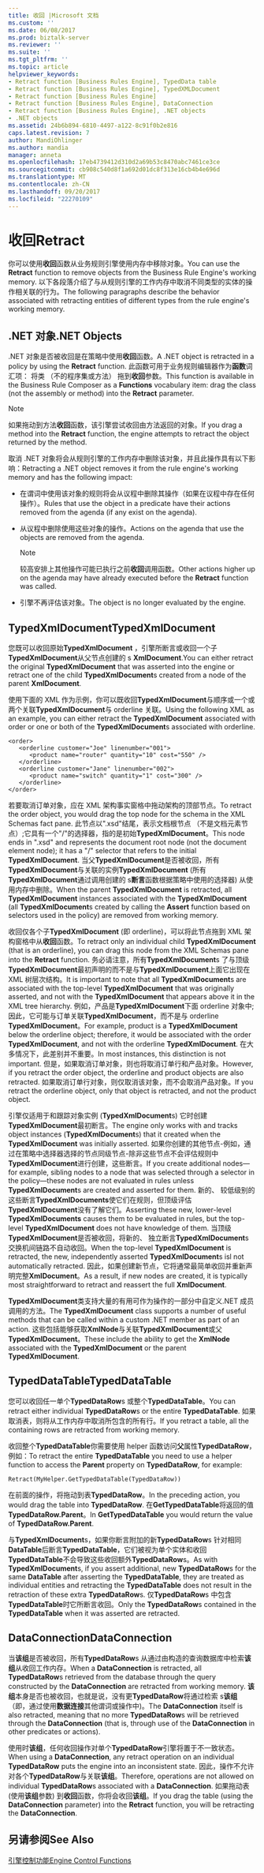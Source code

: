 ```yaml
---
title: 收回 |Microsoft 文档
ms.custom: ''
ms.date: 06/08/2017
ms.prod: biztalk-server
ms.reviewer: ''
ms.suite: ''
ms.tgt_pltfrm: ''
ms.topic: article
helpviewer_keywords:
- Retract function [Business Rules Engine], TypedData table
- Retract function [Business Rules Engine], TypedXMLDocument
- Retract function [Business Rules Engine]
- Retract function [Business Rules Engine], DataConnection
- Retract function [Business Rules Engine], .NET objects
- .NET objects
ms.assetid: 24b6b894-6810-4497-a122-8c91f0b2e816
caps.latest.revision: 7
author: MandiOhlinger
ms.author: mandia
manager: anneta
ms.openlocfilehash: 17eb4739412d310d2a69b53c8470abc7461ce3ce
ms.sourcegitcommit: cb908c540d8f1a692d01dc8f313e16cb4b4e696d
ms.translationtype: MT
ms.contentlocale: zh-CN
ms.lasthandoff: 09/20/2017
ms.locfileid: "22270109"
---
```

# <a name="retract"></a><span data-ttu-id="ca4c2-102">收回</span><span class="sxs-lookup"><span data-stu-id="ca4c2-102">Retract</span></span>
<span data-ttu-id="ca4c2-103">你可以使用**收回**函数从业务规则引擎使用内存中移除对象。</span><span class="sxs-lookup"><span data-stu-id="ca4c2-103">You can use the **Retract** function to remove objects from the Business Rule Engine's working memory.</span></span> <span data-ttu-id="ca4c2-104">以下各段落介绍了与从规则引擎的工作内存中取消不同类型的实体的操作相关联的行为。</span><span class="sxs-lookup"><span data-stu-id="ca4c2-104">The following paragraphs describe the behavior associated with retracting entities of different types from the rule engine's working memory.</span></span>  
  
## <a name="net-objects"></a><span data-ttu-id="ca4c2-105">.NET 对象</span><span class="sxs-lookup"><span data-stu-id="ca4c2-105">.NET Objects</span></span>  
 <span data-ttu-id="ca4c2-106">.NET 对象是否被收回是在策略中使用**收回**函数。</span><span class="sxs-lookup"><span data-stu-id="ca4c2-106">A .NET object is retracted in a policy by using the **Retract** function.</span></span> <span data-ttu-id="ca4c2-107">此函数可用于业务规则编辑器作为**函数**词汇项： 将类 （不的程序集或方法） 拖到**收回**参数。</span><span class="sxs-lookup"><span data-stu-id="ca4c2-107">This function is available in the Business Rule Composer as a **Functions** vocabulary item: drag the class (not the assembly or method) into the **Retract** parameter.</span></span>  
  
> [!NOTE]
>  <span data-ttu-id="ca4c2-108">如果拖动到方法**收回**函数，该引擎尝试收回由方法返回的对象。</span><span class="sxs-lookup"><span data-stu-id="ca4c2-108">If you drag a method into the **Retract** function, the engine attempts to retract the object returned by the method.</span></span>  
  
 <span data-ttu-id="ca4c2-109">取消 .NET 对象将会从规则引擎的工作内存中删除该对象，并且此操作具有以下影响：</span><span class="sxs-lookup"><span data-stu-id="ca4c2-109">Retracting a .NET object removes it from the rule engine's working memory and has the following impact:</span></span>  
  
-   <span data-ttu-id="ca4c2-110">在谓词中使用该对象的规则将会从议程中删除其操作（如果在议程中存在任何操作）。</span><span class="sxs-lookup"><span data-stu-id="ca4c2-110">Rules that use the object in a predicate have their actions removed from the agenda (if any exist on the agenda).</span></span>  
  
-   <span data-ttu-id="ca4c2-111">从议程中删除使用这些对象的操作。</span><span class="sxs-lookup"><span data-stu-id="ca4c2-111">Actions on the agenda that use the objects are removed from the agenda.</span></span>  
  
    > [!NOTE]
    >  <span data-ttu-id="ca4c2-112">较高安排上其他操作可能已执行之前**收回**调用函数。</span><span class="sxs-lookup"><span data-stu-id="ca4c2-112">Other actions higher up on the agenda may have already executed before the **Retract** function was called.</span></span>  
  
-   <span data-ttu-id="ca4c2-113">引擎不再评估该对象。</span><span class="sxs-lookup"><span data-stu-id="ca4c2-113">The object is no longer evaluated by the engine.</span></span>  
  
## <a name="typedxmldocument"></a><span data-ttu-id="ca4c2-114">TypedXmlDocument</span><span class="sxs-lookup"><span data-stu-id="ca4c2-114">TypedXmlDocument</span></span>  
 <span data-ttu-id="ca4c2-115">您既可以收回原始**TypedXmlDocument** ，引擎所断言或收回一个子**TypedXmlDocument**从父节点创建的 s **XmlDocument**.</span><span class="sxs-lookup"><span data-stu-id="ca4c2-115">You can either retract the original **TypedXmlDocument** that was asserted into the engine or retract one of the child **TypedXmlDocument**s created from a node of the parent **XmlDocument**.</span></span>  
  
 <span data-ttu-id="ca4c2-116">使用下面的 XML 作为示例，你可以既收回**TypedXmlDocument**与顺序或一个或两个关联**TypedXmlDocument**与 orderline 关联。</span><span class="sxs-lookup"><span data-stu-id="ca4c2-116">Using the following XML as an example, you can either retract the **TypedXmlDocument** associated with order or one or both of the **TypedXmlDocument**s associated with orderline.</span></span>  
  
```  
<order>  
   <orderline customer="Joe" linenumber="001">  
      <product name="router" quantity="10" cost="550" />  
   </orderline>  
   <orderline customer="Jane" linenumber="002">  
      <product name="switch" quantity="1" cost="300" />  
   </orderline>  
</order>  
```  
  
 <span data-ttu-id="ca4c2-117">若要取消订单对象，应在 XML 架构事实窗格中拖动架构的顶部节点。</span><span class="sxs-lookup"><span data-stu-id="ca4c2-117">To retract the order object, you would drag the top node for the schema in the XML Schemas fact pane.</span></span> <span data-ttu-id="ca4c2-118">此节点以".xsd"结尾，表示文档根节点 （不是文档元素节点）;它具有一个"/"的选择器，指的是初始**TypedXmlDocument**。</span><span class="sxs-lookup"><span data-stu-id="ca4c2-118">This node ends in ".xsd" and represents the document root node (not the document element node); it has a "/" selector that refers to the initial **TypedXmlDocument**.</span></span> <span data-ttu-id="ca4c2-119">当父**TypedXmlDocument**是否被收回，所有**TypedXmlDocument**与关联的实例**TypedXmlDocument** (所有**TypedXmlDocument**通过调用创建的 s**断言**函数根据策略中使用的选择器) 从使用内存中删除。</span><span class="sxs-lookup"><span data-stu-id="ca4c2-119">When the parent **TypedXmlDocument** is retracted, all **TypedXmlDocument** instances associated with the **TypedXmlDocument** (all **TypedXmlDocument**s created by calling the **Assert** function based on selectors used in the policy) are removed from working memory.</span></span>  
  
 <span data-ttu-id="ca4c2-120">收回仅各个子**TypedXmlDocument** (即 orderline)，可以将此节点拖到 XML 架构窗格中从**收回**函数。</span><span class="sxs-lookup"><span data-stu-id="ca4c2-120">To retract only an individual child **TypedXmlDocument** (that is an orderline), you can drag this node from the XML Schemas pane into the **Retract** function.</span></span> <span data-ttu-id="ca4c2-121">务必请注意，所有**TypedXmlDocument**s 了与顶级**TypedXmlDocument**最初声明的而不是与**TypedXmlDocument**上面它出现在 XML 树层次结构。</span><span class="sxs-lookup"><span data-stu-id="ca4c2-121">It is important to note that all **TypedXmlDocument**s are associated with the top-level **TypedXmlDocument** that was originally asserted, and not with the **TypedXmlDocument** that appears above it in the XML tree hierarchy.</span></span> <span data-ttu-id="ca4c2-122">例如，产品是**TypedXmlDocument**下面 orderline 对象中; 因此，它可能与订单关联**TypedXmlDocument**，而不是与 orderline **TypedXmlDocument**。</span><span class="sxs-lookup"><span data-stu-id="ca4c2-122">For example, product is a **TypedXmlDocument** below the orderline object; therefore, it would be associated with the order **TypedXmlDocument**, and not with the orderline **TypedXmlDocument**.</span></span> <span data-ttu-id="ca4c2-123">在大多情况下，此差别并不重要。</span><span class="sxs-lookup"><span data-stu-id="ca4c2-123">In most instances, this distinction is not important.</span></span> <span data-ttu-id="ca4c2-124">但是，如果取消订单对象，则也将取消订单行和产品对象。</span><span class="sxs-lookup"><span data-stu-id="ca4c2-124">However, if you retract the order object, the orderline and product objects are also retracted.</span></span> <span data-ttu-id="ca4c2-125">如果取消订单行对象，则仅取消该对象，而不会取消产品对象。</span><span class="sxs-lookup"><span data-stu-id="ca4c2-125">If you retract the orderline object, only that object is retracted, and not the product object.</span></span>  
  
 <span data-ttu-id="ca4c2-126">引擎仅适用于和跟踪对象实例 (**TypedXmlDocument**s) 它时创建**TypedXmlDocument**最初断言。</span><span class="sxs-lookup"><span data-stu-id="ca4c2-126">The engine only works with and tracks object instances (**TypedXmlDocument**s) that it created when the **TypedXmlDocument** was initially asserted.</span></span> <span data-ttu-id="ca4c2-127">如果你创建的其他节点-例如，通过在策略中选择器选择的节点同级节点-除非这些节点不会评估规则中**TypedXmlDocument**进行创建，这些断言。</span><span class="sxs-lookup"><span data-stu-id="ca4c2-127">If you create additional nodes—for example, sibling nodes to a node that was selected through a selector in the policy—these nodes are not evaluated in rules unless **TypedXmlDocument**s are created and asserted for them.</span></span> <span data-ttu-id="ca4c2-128">新的、 较低级别的这些断言**TypedXmlDocuments**使它们在规则，但顶级评估**TypedXmlDocument**没有了解它们。</span><span class="sxs-lookup"><span data-stu-id="ca4c2-128">Asserting these new, lower-level **TypedXmlDocuments** causes them to be evaluated in rules, but the top-level **TypedXmlDocument** does not have knowledge of them.</span></span> <span data-ttu-id="ca4c2-129">当顶级**TypedXmlDocument**是否被收回，将新的、 独立断言**TypedXmlDocument**s 交换机间链路不自动收回。</span><span class="sxs-lookup"><span data-stu-id="ca4c2-129">When the top-level **TypedXmlDocument** is retracted, the new, independently asserted **TypedXmlDocument**s isl not automatically retracted.</span></span> <span data-ttu-id="ca4c2-130">因此，如果创建新节点，它将通常最简单收回并重新声明完整**XmlDocument**。</span><span class="sxs-lookup"><span data-stu-id="ca4c2-130">As a result, if new nodes are created, it is typically most straightforward to retract and reassert the full **XmlDocument**.</span></span>  
  
 <span data-ttu-id="ca4c2-131">**TypedXmlDocument**类支持大量的有用可作为操作的一部分中自定义.NET 成员调用的方法。</span><span class="sxs-lookup"><span data-stu-id="ca4c2-131">The **TypedXmlDocument** class supports a number of useful methods that can be called within a custom .NET member as part of an action.</span></span> <span data-ttu-id="ca4c2-132">这些包括能够获取**XmlNode**与关联**TypedXmlDocument**或父**TypedXmlDocument**。</span><span class="sxs-lookup"><span data-stu-id="ca4c2-132">These include the ability to get the **XmlNode** associated with the **TypedXmlDocument** or the parent **TypedXmlDocument**.</span></span>  
  
## <a name="typeddatatable"></a><span data-ttu-id="ca4c2-133">TypedDataTable</span><span class="sxs-lookup"><span data-stu-id="ca4c2-133">TypedDataTable</span></span>  
 <span data-ttu-id="ca4c2-134">您可以收回任一单个**TypedDataRow**s 或整个**TypedDataTable**。</span><span class="sxs-lookup"><span data-stu-id="ca4c2-134">You can retract either individual **TypedDataRow**s or the entire **TypedDataTable**.</span></span> <span data-ttu-id="ca4c2-135">如果取消表，则将从工作内存中取消所包含的所有行。</span><span class="sxs-lookup"><span data-stu-id="ca4c2-135">If you retract a table, all the containing rows are retracted from working memory.</span></span>  
  
 <span data-ttu-id="ca4c2-136">收回整个**TypedDataTable**你需要使用 helper 函数访问**父**属性**TypedDataRow**，例如：</span><span class="sxs-lookup"><span data-stu-id="ca4c2-136">To retract the entire **TypedDataTable** you need to use a helper function to access the **Parent** property on **TypedDataRow**, for example:</span></span>  
  
```  
Retract(MyHelper.GetTypedDataTable(TypedDataRow))  
```  
  
 <span data-ttu-id="ca4c2-137">在前面的操作，将拖动到表**TypedDataRow**。</span><span class="sxs-lookup"><span data-stu-id="ca4c2-137">In the preceding action, you would drag the table into **TypedDataRow**.</span></span> <span data-ttu-id="ca4c2-138">在**GetTypedDataTable**将返回的值**TypedDataRow.Parent**。</span><span class="sxs-lookup"><span data-stu-id="ca4c2-138">In **GetTypedDataTable** you would return the value of **TypedDataRow.Parent**.</span></span>  
  
 <span data-ttu-id="ca4c2-139">与**TypedXmlDocument**s，如果你断言附加的新**TypedDataRow**s 针对相同**DataTable**后断言**TypedDataTable**，它们被视为单个实体和收回**TypedDataTable**不会导致这些收回额外**TypedDataRow**s。</span><span class="sxs-lookup"><span data-stu-id="ca4c2-139">As with **TypedXmlDocument**s, if you assert additional, new **TypedDataRow**s for the same **DataTable** after asserting the **TypedDataTable**, they are treated as individual entities and retracting the **TypedDataTable** does not result in the retraction of these extra **TypedDataRow**s.</span></span> <span data-ttu-id="ca4c2-140">仅**TypedDataRow**s 中包含**TypedDataTable**时它所断言收回。</span><span class="sxs-lookup"><span data-stu-id="ca4c2-140">Only the **TypedDataRow**s contained in the **TypedDataTable** when it was asserted are retracted.</span></span>  
  
## <a name="dataconnection"></a><span data-ttu-id="ca4c2-141">DataConnection</span><span class="sxs-lookup"><span data-stu-id="ca4c2-141">DataConnection</span></span>  
 <span data-ttu-id="ca4c2-142">当**该组**是否被收回，所有**TypedDataRow**s 从通过由构造的查询数据库中检索**该组**从收回工作内存。</span><span class="sxs-lookup"><span data-stu-id="ca4c2-142">When a **DataConnection** is retracted, all **TypedDataRow**s retrieved from the database through the query constructed by the **DataConnection** are retracted from working memory.</span></span> <span data-ttu-id="ca4c2-143">**该组**本身是否也被收回，也就是说，没有更**TypedDataRow**将通过检索 s**该组**（即，通过使用**数据连接**其他谓词或操作中)。</span><span class="sxs-lookup"><span data-stu-id="ca4c2-143">The **DataConnection** itself is also retracted, meaning that no more **TypedDataRow**s will be retrieved through the **DataConnection** (that is, through use of the **DataConnection** in other predicates or actions).</span></span>  
  
 <span data-ttu-id="ca4c2-144">使用时**该组**，任何收回操作对单个**TypedDataRow**引擎将置于不一致状态。</span><span class="sxs-lookup"><span data-stu-id="ca4c2-144">When using a **DataConnection**, any retract operation on an individual **TypedDataRow** puts the engine into an inconsistent state.</span></span> <span data-ttu-id="ca4c2-145">因此，操作不允许对各个**TypedDataRow**与关联**该组**。</span><span class="sxs-lookup"><span data-stu-id="ca4c2-145">Therefore, operations are not allowed on individual **TypedDataRow**s associated with a **DataConnection**.</span></span> <span data-ttu-id="ca4c2-146">如果拖动表 (使用**该组**参数) 到**收回**函数，你将会收回**该组**。</span><span class="sxs-lookup"><span data-stu-id="ca4c2-146">If you drag the table (using the **DataConnection** parameter) into the **Retract** function, you will be retracting the **DataConnection**.</span></span>  
  
## <a name="see-also"></a><span data-ttu-id="ca4c2-147">另请参阅</span><span class="sxs-lookup"><span data-stu-id="ca4c2-147">See Also</span></span>  
 [<span data-ttu-id="ca4c2-148">引擎控制功能</span><span class="sxs-lookup"><span data-stu-id="ca4c2-148">Engine Control Functions</span></span>](../core/engine-control-functions.md)